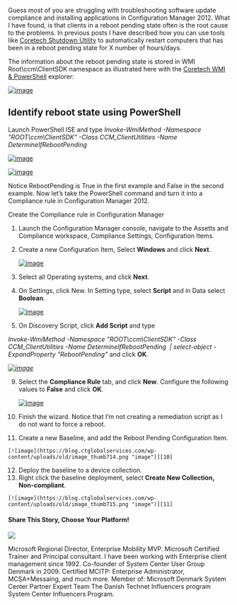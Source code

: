 Guess most of you are struggling with troubleshooting software update compliance and installing applications in Configuration Manager 2012. What I have found, is that clients in a reboot pending state often is the root cause to the problems. In previous posts I have described how you can use tools like [Coretech Shutdown Utility][1] to automatically restart computers that has been in a reboot pending state for X number of hours/days. 

The information about the reboot pending state is stored in WMI Root\\ccm\\ClientSDK namespace as illustrated here with the [Coretech WMI & PowerShell][2] explorer:

[![image](https://blog.ctglobalservices.com/wp-content/uploads/old/image_thumb707.png "image")][3]

## Identify reboot state using PowerShell

Launch PowerShell ISE and type _Invoke-WmiMethod -Namespace "ROOT\\ccm\\ClientSDK" -Class CCM\_ClientUtilities -Name DetermineIfRebootPending_

[![image](https://blog.ctglobalservices.com/wp-content/uploads/old/image_thumb708.png "image")][4]

[![image](https://blog.ctglobalservices.com/wp-content/uploads/old/image_thumb709.png "image")][5]

Notice RebootPending is True in the first example and False in the second example. Now let’s take the PowerShell command and turn it into a Compliance rule in Configuration Manager 2012.

Create the Compliance rule in Configuration Manager

1.  Launch the Configuration Manager console, navigate to the Assetts and Compliance workspace, Compliance Settings, Configuration Items.
2.  Create a new Configuration Item, Select **Windows** and click **Next**.
    
    [![image](https://blog.ctglobalservices.com/wp-content/uploads/old/image_thumb710.png "image")][6]
    
3.  Select all Operating systems, and click **Next**.
4.  On Settings, click New. In Setting type, select **Script** and in Data select **Boolean**.
    
    [![image](https://blog.ctglobalservices.com/wp-content/uploads/old/image_thumb711.png "image")][7]
    
5.  On Discovery Script, click **Add Script** and type

_Invoke-WmiMethod -Namespace "ROOT\\ccm\\ClientSDK" -Class CCM\_ClientUtilities -Name DetermineIfRebootPending  | select-object -ExpandProperty "RebootPending"_ and click **OK**_._

[_![image](https://blog.ctglobalservices.com/wp-content/uploads/old/image_thumb712.png "image")_][8]

9.  Select the **Compliance Rule** tab, and click **New**. Configure the following values to **False** and click **OK**.
    
    [![image](https://blog.ctglobalservices.com/wp-content/uploads/old/image_thumb713.png "image")][9]
    
10.  Finish the wizard. Notice that I’m not creating a remediation script as I do not want to force a reboot.
11.  Create a new Baseline, and add the Reboot Pending Configuration Item.
    
    [![image](https://blog.ctglobalservices.com/wp-content/uploads/old/image_thumb714.png "image")][10]
    
12.  Deploy the baseline to a device collection.
13.  Right click the baseline deployment, select **Create New Collection, Non-compliant**.
    
    [![image](https://blog.ctglobalservices.com/wp-content/uploads/old/image_thumb715.png "image")][11]
    

#### Share This Story, Choose Your Platform!

![](https://secure.gravatar.com/avatar/db142b49b35f9879632ff9b77b77fd5a?s=72&d=identicon&r=g)

Microsoft Regional Director, Enterprise Mobility MVP. Microsoft Certified Trainer and Principal consultant. I have been working with Enterprise client management since 1992. Co-founder of System Center User Group Denmark in 2009. Certified MCITP: Enterprise Administrator, MCSA+Messaing, and much more. Member of: Microsoft Denmark System Center Partner Expert Team The Danish Technet Influencers program System Center Influencers Program.

[1]: https://blog.ctglobalservices.com/kea/new-version-of-the-coretech-shutdown-tool/
[2]: https://blog.ctglobalservices.com/kaj/coretech-wmi-and-powershell-browser/
[3]: https://blog.ctglobalservices.com/wp-content/uploads/old/image707.png
[4]: https://blog.ctglobalservices.com/wp-content/uploads/old/image708.png
[5]: https://blog.ctglobalservices.com/wp-content/uploads/old/image709.png
[6]: https://blog.ctglobalservices.com/wp-content/uploads/old/image710.png
[7]: https://blog.ctglobalservices.com/wp-content/uploads/old/image711.png
[8]: https://blog.ctglobalservices.com/wp-content/uploads/old/image712.png
[9]: https://blog.ctglobalservices.com/wp-content/uploads/old/image713.png
[10]: https://blog.ctglobalservices.com/wp-content/uploads/old/image714.png
[11]: https://blog.ctglobalservices.com/wp-content/uploads/old/image715.png